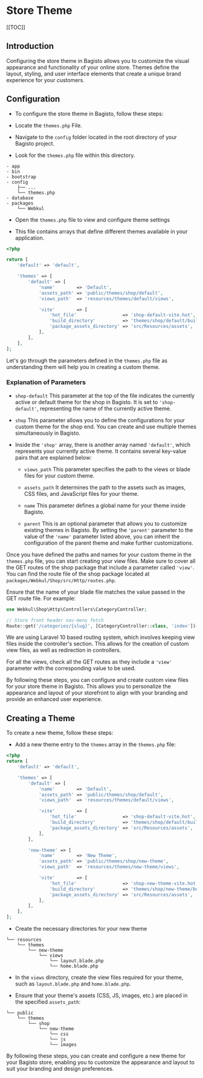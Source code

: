 # Store Theme

[[TOC]]

## Introduction 

Configuring the store theme in Bagisto allows you to customize the visual appearance and functionality of your online store. Themes define the layout, styling, and user interface elements that create a unique brand experience for your customers.

## Configuration

- To configure the store theme in Bagisto, follow these steps:

- Locate the `themes.php` File.

- Navigate to the `config` folder located in the root directory of your Bagisto project.

- Look for the `themes.php` file within this directory.

```
- app
- bin
- bootstrap
- config
    ├── ...
    └── themes.php
- database
- packages
    └── Webkul
```

- Open the `themes.php` file to view and configure theme settings

- This file contains arrays that define different themes available in your application.

```php
<?php

return [
    'default' => 'default',

    'themes' => [
        'default' => [
            'name'        => 'Default',
            'assets_path' => 'public/themes/shop/default',
            'views_path'  => 'resources/themes/default/views',

            'vite'        => [
                'hot_file'                 => 'shop-default-vite.hot',
                'build_directory'          => 'themes/shop/default/build',
                'package_assets_directory' => 'src/Resources/assets',
            ],
        ],
    ],
];
```

Let's go through the parameters defined in the `themes.php` file as understanding them will help you in creating a custom theme.

### Explanation of Parameters

- `shop-default` This parameter at the top of the file indicates the currently active or default theme for the shop in Bagisto. It is set to `'shop-default'`, representing the name of the currently active theme.

- `shop` This parameter allows you to define the configurations for your custom theme for the shop end. You can create and use multiple themes simultaneously in Bagisto.

- Inside the `'shop'` array, there is another array named `'default'`, which represents your currently active theme. It contains several key-value pairs that are explained below:

    - `views_path` This parameter specifies the path to the views or blade files for your custom theme.

    - `assets_path` It determines the path to the assets such as images, CSS files, and JavaScript files for your theme.

    - `name` This parameter defines a global name for your theme inside Bagisto.

    - `parent` This is an optional parameter that allows you to customize existing themes in Bagisto. By setting the `'parent'` parameter to the value of the `'name'` parameter listed above, you can inherit the configuration of the parent theme and make further customizations.

Once you have defined the paths and names for your custom theme in the `themes.php` file, you can start creating your view files. Make sure to cover all the GET routes of the shop package that include a parameter called `'view'`. You can find the route file of the shop package located at `packages/Webkul/Shop/src/Http/routes.php`.

Ensure that the name of your blade file matches the value passed in the GET route file. For example:

```php
use Webkul\Shop\Http\Controllers\CategoryController;

// Store front header nav-menu fetch
Route::get('/categories/{slug}', [CategoryController::class, 'index'])->name('shop.categories.index');
```

We are using Laravel 10 based routing system, which involves keeping view files inside the controller's section. This allows for the creation of custom view files, as well as redirection in controllers.

For all the views, check all the GET routes as they include a `'view'` parameter with the corresponding value to be used.

By following these steps, you can configure and create custom view files for your store theme in Bagisto. This allows you to personalize the appearance and layout of your storefront to align with your branding and provide an enhanced user experience.

## Creating a Theme

To create a new theme, follow these steps:

- Add a new theme entry to the `themes` array in the `themes.php` file:

```php
<?php
return [
    'default' => 'default',

    'themes' => [
        'default' => [
            'name'        => 'Default',
            'assets_path' => 'public/themes/shop/default',
            'views_path'  => 'resources/themes/default/views',

            'vite'        => [
                'hot_file'                 => 'shop-default-vite.hot',
                'build_directory'          => 'themes/shop/default/build',
                'package_assets_directory' => 'src/Resources/assets',
            ],
        ],

        'new-theme' => [
            'name'        => 'New Theme',
            'assets_path' => 'public/themes/shop/new-theme',
            'views_path'  => 'resources/themes/new-theme/views',

            'vite'        => [
                'hot_file'                 => 'shop-new-theme-vite.hot',
                'build_directory'          => 'themes/shop/new-theme/build',
                'package_assets_directory' => 'src/Resources/assets',
            ],
        ],
    ],
];
```

- Create the necessary directories for your new theme

```
└── resources
    └── themes
        └── new-theme
            └── views
                └── layout.blade.php
                └── home.blade.php
```

- In the `views` directory, create the view files required for your theme, such as `layout.blade.php` and `home.blade.php`.

- Ensure that your theme's assets (CSS, JS, images, etc.) are placed in the specified `assets_path`:
```
└── public
    └── themes
        └── shop
            └── new-theme
                └── css
                └── js
                └── images
```

By following these steps, you can create and configure a new theme for your Bagisto store, enabling you to customize the appearance and layout to suit your branding and design preferences.

